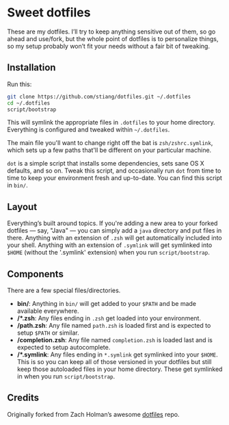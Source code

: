 # Sweet dotfiles

These are my dotfiles. I’ll try to keep anything sensitive out of them, so 
go ahead and use/fork, but the whole point of dotfiles is to personalize things, 
so my setup probably won’t fit your needs without a fair bit of tweaking.

## Installation

Run this:

```sh
git clone https://github.com/stiang/dotfiles.git ~/.dotfiles
cd ~/.dotfiles
script/bootstrap
```

This will symlink the appropriate files in `.dotfiles` to your home directory.
Everything is configured and tweaked within `~/.dotfiles`.

The main file you'll want to change right off the bat is `zsh/zshrc.symlink`,
which sets up a few paths that'll be different on your particular machine.

`dot` is a simple script that installs some dependencies, sets sane OS X
defaults, and so on. Tweak this script, and occasionally run `dot` from
time to time to keep your environment fresh and up-to-date. You can find
this script in `bin/`.

## Layout

Everything’s built around topics. If you're adding a new area to your
forked dotfiles — say, "Java" — you can simply add a `java` directory and put
files in there. Anything with an extension of `.zsh` will get automatically
included into your shell. Anything with an extension of `.symlink` will get
symlinked into `$HOME` (without the '.symlink' extension) when you run `script/bootstrap`.

## Components

There are a few special files/directories.

- **bin/**: Anything in `bin/` will get added to your `$PATH` and be made
  available everywhere.
- **<topic>/\*.zsh**: Any files ending in `.zsh` get loaded into your
  environment.
- **<topic>/path.zsh**: Any file named `path.zsh` is loaded first and is
  expected to setup `$PATH` or similar.
- **<topic>/completion.zsh**: Any file named `completion.zsh` is loaded
  last and is expected to setup autocomplete.
- **<topic>/\*.symlink**: Any files ending in `*.symlink` get symlinked into
  your `$HOME`. This is so you can keep all of those versioned in your dotfiles
  but still keep those autoloaded files in your home directory. These get
  symlinked in when you run `script/bootstrap`.

## Credits

Originally forked from Zach Holman’s awesome [dotfiles](http://github.com/holman/dotfiles) repo.
